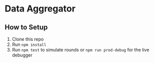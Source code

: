 # Data Aggregator

## How to Setup

1. Clone this repo
2. Run `npm install`
3. Run `npm test` to simulate rounds or `npm run prod-debug` for the live debugger